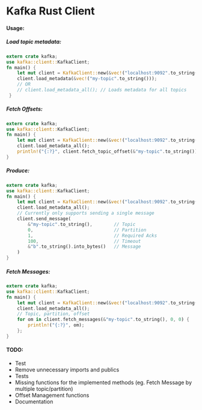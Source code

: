 # Kafka Rust Client


#### Usage:

##### Load topic metadata:

```rust
extern crate kafka;
use kafka::client::KafkaClient;
fn main() {
    let mut client = KafkaClient::new(&vec!("localhost:9092".to_string()));
    client.load_metadata(&vec!("my-topic".to_string()));
    // OR
    // client.load_metadata_all(); // Loads metadata for all topics
 }
```
##### Fetch Offsets:

```rust
extern crate kafka;
use kafka::client::KafkaClient;
fn main() {
    let mut client = KafkaClient::new(&vec!("localhost:9092".to_string()));
    client.load_metadata_all();
    println!("{:?}", client.fetch_topic_offset(&"my-topic".to_string()));
}
```
##### Produce:

```rust
extern crate kafka;
use kafka::client::KafkaClient;
fn main() {
    let mut client = KafkaClient::new(&vec!("localhost:9092".to_string()));
    client.load_metadata_all();
    // Currently only supports sending a single message
    client.send_message(
        &"my-topic".to_string(),        // Topic
        0,                              // Partition
        1,                              // Required Acks
        100,                            // Timeout
        &"b".to_string().into_bytes()   // Message
    )
}
```

##### Fetch Messages:

```rust
extern crate kafka;
use kafka::client::KafkaClient;
fn main() {
    let mut client = KafkaClient::new(&vec!("localhost:9092".to_string()));
    client.load_metadata_all();
    // Topic, partition, offset
    for om in client.fetch_messages(&"my-topic".to_string(), 0, 0) {
        println!("{:?}", om);
    };
}
```

#### TODO:

* Test
* Remove unnecessary imports and publics
* Tests
* Missing functions for the implemented methods (eg. Fetch Message by multiple topic/partition)
* Offset Management functions
* Documentation
